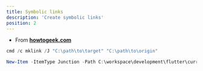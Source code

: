 ```yaml
---
title: Symbolic links
description: 'Create symbolic links'
position: 2
---
```


- From [**howtogeek.com**](https://www.howtogeek.com/howto/16226/complete-guide-to-symbolic-links-symlinks-on-windows-or-linux/)

```ps1
cmd /c mklink /J "C:\path\to\target" "C:\path\to\origin"
```

```ps1
New-Item -ItemType Junction -Path C:\workspace\development\flutter\current -Target C:\workspace\development\flutter\2.5.2
```
